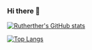 ### Hi there 👋 

[![Rutherther's GitHub stats](https://github-readme-stats.vercel.app/api?username=rutherther)](https://github.com/anuraghazra/github-readme-stats)

[![Top Langs](https://github-readme-stats.vercel.app/api/top-langs/?username=rutherther)](https://github.com/anuraghazra/github-readme-stats)


